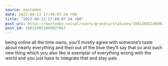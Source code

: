 ```yaml
---
source: mastodon
date: 2022-04-13 17:49:07.54 +00
title: "2022-04-13 17:49:07.54 +00"
post_uri: https://mastodon.social/users/gravely/statuses/108126021060927667
post_id: 108126021060927667
---
```

being online all the time owns, you’ll mostly agree with someone’s taste about nearly everything and then out of the blue they’ll say that so and such new thing which you also like is exemplar of everything wrong with the world and you just have to integrate that and stay pals


